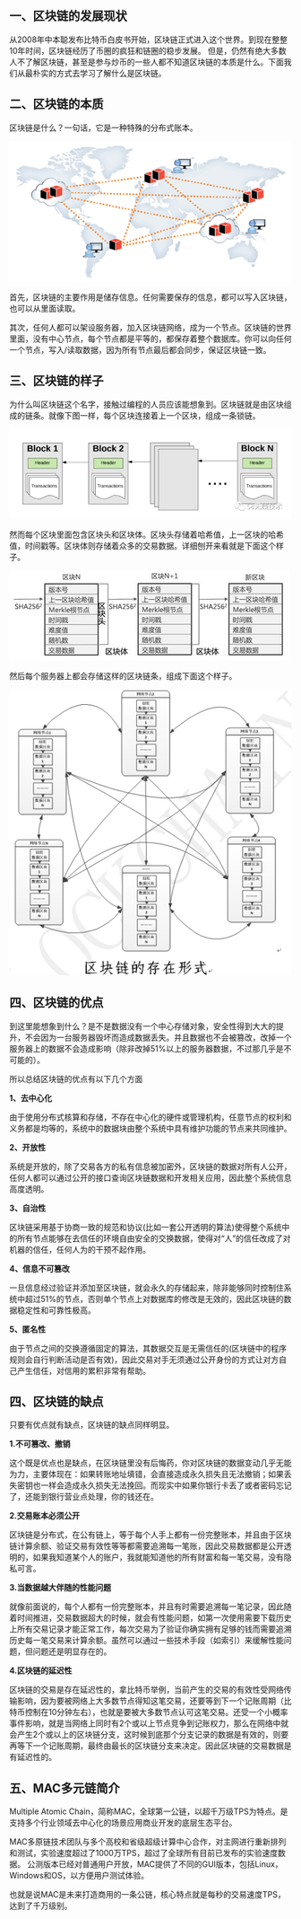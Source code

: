 ## 一、区块链的发展现状
从2008年中本聪发布比特币白皮书开始，区块链正式进入这个世界。到现在整整10年时间，区块链经历了币圈的疯狂和链圈的稳步发展。
但是，仍然有绝大多数人不了解区块链，甚至是参与炒币的一些人都不知道区块链的本质是什么。下面我们从最朴实的方式去学习了解什么是区块链。

## 二、区块链的本质
区块链是什么？一句话，它是一种特殊的分布式账本。

![分布式账本](img/1-1.png "png")

首先，区块链的主要作用是储存信息。任何需要保存的信息，都可以写入区块链，也可以从里面读取。

其次，任何人都可以架设服务器，加入区块链网络，成为一个节点。区块链的世界里面，没有中心节点，每个节点都是平等的，都保存着整个数据库。你可以向任何一个节点，写入/读取数据，因为所有节点最后都会同步，保证区块链一致。

## 三、区块链的样子
为什么叫区块链这个名字，接触过编程的人员应该能想象到。区块链就是由区块组成的链条。就像下图一样，每个区块连接着上一个区块，组成一条锁链。

![区块链](img/1-2.jpg "png")

然而每个区块里面包含区块头和区块体。区块头存储着哈希值，上一区块的哈希值，时间戳等。区块体则存储着众多的交易数据。详细刨开来看就是下面这个样子。

![区块链](img/1-3.jpg "png")

然后每个服务器上都会存储这样的区块链条，组成下面这个样子。

![区块链](img/1-4.png "png")

## 四、区块链的优点
到这里能想象到什么？是不是数据没有一个中心存储对象，安全性得到大大的提升，不会因为一台服务器毁坏而造成数据丢失。并且数据也不会被篡改，改掉一个服务器上的数据不会造成影响（除非改掉51%以上的服务器数据，不过那几乎是不可能的）。

所以总结区块链的优点有以下几个方面

**1、去中心化**

由于使用分布式核算和存储，不存在中心化的硬件或管理机构，任意节点的权利和义务都是均等的，系统中的数据块由整个系统中具有维护功能的节点来共同维护。

**2、开放性**

系统是开放的，除了交易各方的私有信息被加密外，区块链的数据对所有人公开，任何人都可以通过公开的接口查询区块链数据和开发相关应用，因此整个系统信息高度透明。

**3、自治性**

区块链采用基于协商一致的规范和协议(比如一套公开透明的算法)使得整个系统中的所有节点能够在去信任的环境自由安全的交换数据，使得对“人”的信任改成了对机器的信任，任何人为的干预不起作用。

**4、信息不可篡改**

一旦信息经过验证并添加至区块链，就会永久的存储起来，除非能够同时控制住系统中超过51%的节点，否则单个节点上对数据库的修改是无效的，因此区块链的数据稳定性和可靠性极高。

**5、匿名性**

由于节点之间的交换遵循固定的算法，其数据交互是无需信任的(区块链中的程序规则会自行判断活动是否有效)，因此交易对手无须通过公开身份的方式让对方自己产生信任，对信用的累积非常有帮助。

## 四、区块链的缺点
只要有优点就有缺点，区块链的缺点同样明显。

**1.不可篡改、撤销**

这个既是优点也是缺点，在区块链里没有后悔药，你对区块链的数据变动几乎无能为力，主要体现在：如果转账地址填错，会直接造成永久损失且无法撤销；如果丢失密钥也一样会造成永久损失无法挽回。而现实中如果你银行卡丢了或者密码忘记了，还能到银行营业点处理，你的钱还在。

**2.交易账本必须公开**

区块链是分布式，在公有链上，等于每个人手上都有一份完整账本，并且由于区块链计算余额、验证交易有效性等等都需要追溯每一笔账，因此交易数据都是公开透明的，如果我知道某个人的账户，我就能知道他的所有财富和每一笔交易，没有隐私可言。

**3.当数据越大伴随的性能问题**

就像前面说的，每个人都有一份完整账本，并且有时需要追溯每一笔记录，因此随着时间推进，交易数据超大的时候，就会有性能问题，如第一次使用需要下载历史上所有交易记录才能正常工作，每次交易为了验证你确实拥有足够的钱而需要追溯历史每一笔交易来计算余额。虽然可以通过一些技术手段（如索引）来缓解性能问题，但问题还是明显存在的。

**4.区块链的延迟性**

区块链的交易是存在延迟性的，拿比特币举例，当前产生的交易的有效性受网络传输影响，因为要被网络上大多数节点得知这笔交易，还要等到下一个记账周期（比特币控制在10分钟左右），也就是要被大多数节点认可这笔交易。还受一个小概率事件影响，就是当网络上同时有2个或以上节点竞争到记账权力，那么在网络中就会产生2个或以上的区块链分支，这时候到底那个分支记录的数据是有效的，则要再等下一个记账周期，最终由最长的区块链分支来决定。因此区块链的交易数据是有延迟性的。

## 五、MAC多元链简介
Multiple Atomic Chain，简称MAC，全球第一公链，以超千万级TPS为特点。是支持多个行业领域去中心化的场景应用商业开发的底层生态平台。

MAC多原链技术团队与多个高校和省级超级计算中心合作，对主网进行重新排列和测试，实验速度超过了1000万TPS，超过了全球所有目前已发布的实验速度数据。 公测版本已经对普通用户开放，MAC提供了不同的GUI版本，包括Linux，Windows和OS，以方便用户测试体验。

也就是说MAC是未来打造商用的一条公链，核心特点就是每秒的交易速度TPS，达到了千万级别。